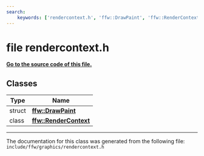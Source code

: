 ```yaml
---
search:
    keywords: ['rendercontext.h', 'ffw::DrawPaint', 'ffw::RenderContext']
---
```


# file rendercontext.h

**[Go to the source code of this file.](rendercontext_8h_source.md)**
## Classes

|Type|Name|
|-----|-----|
|struct|[**ffw::DrawPaint**](structffw_1_1_draw_paint.md)|
|class|[**ffw::RenderContext**](classffw_1_1_render_context.md)|




----------------------------------------
The documentation for this class was generated from the following file: `include/ffw/graphics/rendercontext.h`

